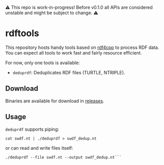 ⚠️ This repo is work-in-progress! Before v0.1.0 all APIs are considered unstable and might be subject to change. ⚠️

# rdftools

This repository hosts handy tools based on [rdf4cpp](https://github.com/rdf4cpp/rdf4cpp) to process RDF data. You can
expect all tools to work fast and fairly resource efficient.

For now, only one tools is available:

- `deduprdf`: Deduplicates RDF files (TURTLE, NTRIPLE).

## Download

Binaries are available for download in [releases](https://github.com/rdf4cpp/rdftools/releases/latest).

## Usage

`deduprdf` supports piping:

```shell script
cat swdf.nt | ./deduprdf > swdf_dedup.nt
```

or can read and write files itself:

```shell
./deduprdf --file swdf.nt --output swdf_dedup.nt```
```